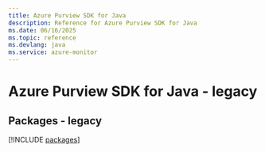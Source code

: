 ```yaml
---
title: Azure Purview SDK for Java
description: Reference for Azure Purview SDK for Java
ms.date: 06/16/2025
ms.topic: reference
ms.devlang: java
ms.service: azure-monitor
---
```

# Azure Purview SDK for Java - legacy
## Packages - legacy
[!INCLUDE [packages](purview-index.md)]
